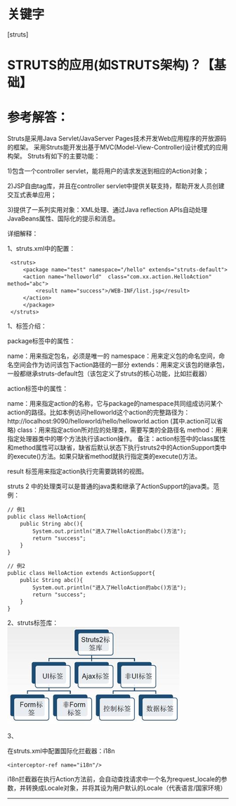 # 关键字

\[struts\]

# STRUTS的应用(如STRUTS架构)？【基础】

# 参考解答：

Struts是采用Java Servlet/JavaServer Pages技术开发Web应用程序的开放源码的框架。 采用Struts能开发出基于MVC(Model-View-Controller)设计模式的应用构架。 Struts有如下的主要功能：

 1)包含一个controller servlet，能将用户的请求发送到相应的Action对象；
  
 2)JSP自由tag库，并且在controller servlet中提供关联支持，帮助开发人员创建交互式表单应用； 
 
 3)提供了一系列实用对象：XML处理、通过Java reflection APIs自动处理JavaBeans属性、国际化的提示和消息。
 
 
 
 
 详细解释：
 
 1、struts.xml中的配置：


```![](/assets/10.jpg)
 <struts>
     <package name="test" namespace="/hello" extends="struts-default">
     <action name="helloworld"  class="com.xx.action.HelloAction" method="abc">
         <result name="success">/WEB-INF/list.jsp</result>
     </action>
     </package>
 </struts>
```
1、标签介绍：

package标签中的属性：

name：用来指定包名，必须是唯一的
namespace：用来定义包的命名空间，命名空间会作为访问该包下action路径的一部分
extends：用来定义该包的继承包，一般都继承struts-default包（该包定义了struts的核心功能，比如拦截器）

action标签中的属性：

name：用来指定action的名称，它与package的namespace共同组成访问某个action的路径。比如本例访问helloworld这个action的完整路径为：http://localhost:9090/helloworld/hello/helloworld.action
(其中.action可以省略)
class：用来指定action所对应的处理类，需要写类的全路径名
method：用来指定处理器类中的哪个方法执行该action操作。
 备注：action标签中的class属性和method属性可以缺省，缺省后默认状态下执行struts2中的ActionSupport类中的execute()方法。如果只缺省method就执行指定类的execute()方法。
 
result 标签用来指定action执行完需要跳转的视图。


struts 2 中的处理类可以是普通的java类和继承了ActionSupport的java类。范例：



```
// 例1
public class HelloAction{
	public String abc(){
		System.out.println("进入了HelloAction的abc()方法");
		return "success";
	}
}
```





```
// 例2
public class HelloAction extends ActionSupport{
	public String abc(){
		System.out.println("进入了HelloAction的abc()方法");
		return "success";
	}
}
```

2、struts标签库：
![](/assets/10.jpg)



3、

在struts.xml中配置国际化拦截器：i18n
```
<interceptor-ref name="i18n"/>
```
i18n拦截器在执行Action方法前，会自动查找请求中一个名为request_locale的参数，并转换成Locale对象，并将其设为用户默认的Locale（代表语言/国家环境）






 
 
 ---
 

